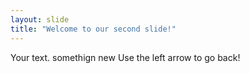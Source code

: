 ```yaml
---
layout: slide
title: "Welcome to our second slide!"
---
```

Your text. somethign new
Use the left arrow to go back!
